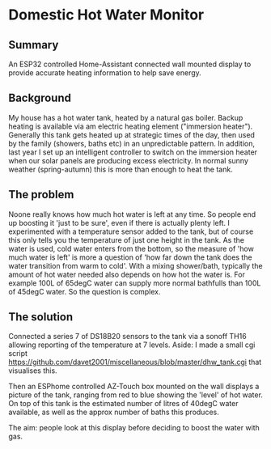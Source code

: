 # Domestic Hot Water Monitor
## Summary
An ESP32 controlled Home-Assistant connected wall mounted display to provide accurate heating information to help save energy.
## Background
My house has a hot water tank, heated by a natural gas boiler.  Backup heating is available via am electric heating element ("immersion heater").  Generally this tank gets heated up at strategic times of the day, then used by the family (showers, baths etc) in an unpredictable pattern.
In addition, last year I set up an intelligent controller to switch on the immersion heater when our solar panels are producing excess electricity.  In normal sunny weather (spring-autumn) this is more than enough to heat the tank.

## The problem
Noone really knows how much hot water is left at any time.  So people end up boosting it 'just to be sure', even if there is actually plenty left.  I experimented with a temperature sensor added to the tank, but of course this only tells you the temperature of just one height in the tank.  As the water is used, cold water enters from the bottom, so the measure of 'how much water is left' is more a question of 'how far down the tank does the water transition from warm to cold'.  With a mixing shower/bath, typically the amount of hot water needed also depends on how hot the water is.  For example 100L of 65degC water can supply more normal bathfulls than 100L of 45degC water.
So the question is complex.

## The solution
Connected a series 7 of DS18B20 sensors to the tank via a sonoff TH16 allowing reporting of the temperature at 7 levels.  Aside: I made a small cgi script https://github.com/davet2001/miscellaneous/blob/master/dhw_tank.cgi that visualises this.

Then an ESPhome controlled AZ-Touch box mounted on the wall displays a picture of the tank, ranging from red to blue showing the 'level' of hot water.  On top of this tank is the estimated number of litres of 40degC water available, as well as the approx number of baths this produces.

The aim: people look at this display before deciding to boost the water with gas.
